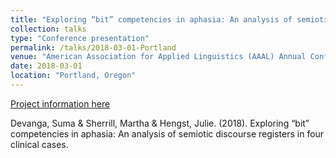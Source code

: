 ```yaml
---
title: "Exploring “bit” competencies in aphasia: An analysis of semiotic discourse registers in four clinical cases"
collection: talks
type: "Conference presentation"
permalink: /talks/2018-03-01-Portland
venue: "American Association for Applied Linguistics (AAAL) Annual Conference"
date: 2018-03-01
location: "Portland, Oregon"
---
```


[Project information here](https://www.researchgate.net/project/Enriching-Communicative-Environments)

Devanga, Suma & Sherrill, Martha & Hengst, Julie. (2018). Exploring “bit” competencies in aphasia: An analysis of semiotic discourse registers in four clinical cases. 